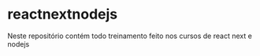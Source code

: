 # reactnextnodejs
Neste repositório contém todo treinamento feito nos cursos de react next e nodejs
